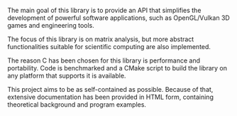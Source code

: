 The main goal of this library is to provide an API that simplifies the development of powerful software applications, such as OpenGL/Vulkan 3D games and engineering tools.

The focus of this library is on matrix analysis, but more abstract functionalities suitable for scientific computing are also implemented.

The reason C has been chosen for this library is performance and portability. Code is benchmarked and a CMake script to build the library on any platform that supports it is available.

This project aims to be as self-contained as possible. Because of that, extensive
documentation has been provided in HTML form, containing theoretical background
and program examples. 